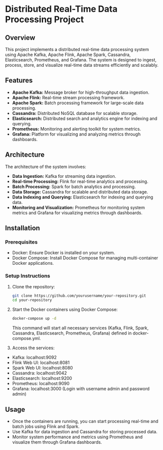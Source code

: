 # Distributed Real-Time Data Processing Project

## Overview
This project implements a distributed real-time data processing system using Apache Kafka, Apache Flink, Apache Spark, Cassandra, Elasticsearch, Prometheus, and Grafana. The system is designed to ingest, process, store, and visualize real-time data streams efficiently and scalably.

## Features
- **Apache Kafka:** Message broker for high-throughput data ingestion.
- **Apache Flink:** Real-time stream processing framework.
- **Apache Spark:** Batch processing framework for large-scale data processing.
- **Cassandra:** Distributed NoSQL database for scalable storage.
- **Elasticsearch:** Distributed search and analytics engine for indexing and querying.
- **Prometheus:** Monitoring and alerting toolkit for system metrics.
- **Grafana:** Platform for visualizing and analyzing metrics through dashboards.

## Architecture
The architecture of the system involves:
- **Data Ingestion:** Kafka for streaming data ingestion.
- **Real-time Processing:** Flink for real-time analytics and processing.
- **Batch Processing:** Spark for batch analytics and processing.
- **Data Storage:** Cassandra for scalable and distributed data storage.
- **Data Indexing and Querying:** Elasticsearch for indexing and querying data.
- **Monitoring and Visualization:** Prometheus for monitoring system metrics and Grafana for visualizing metrics through dashboards.

## Installation
### Prerequisites
- Docker: Ensure Docker is installed on your system.
- Docker Compose: Install Docker Compose for managing multi-container Docker applications.

### Setup Instructions
1. Clone the repository:
   ```bash
   git clone https://github.com/yourusername/your-repository.git
   cd your-repository
2. Start the Docker containers using Docker Compose:
   ```bash
   docker-compose up -d
   ```
   This command will start all necessary services (Kafka, Flink, Spark, Cassandra, Elasticsearch, Prometheus, Grafana) defined in docker-compose.yml.

3. Access the services:

- Kafka: localhost:9092
- Flink Web UI: localhost:8081
- Spark Web UI: localhost:8080
- Cassandra: localhost:9042
- Elasticsearch: localhost:9200
- Prometheus: localhost:9090
- Grafana: localhost:3000 (Login with username admin and password admin)

## Usage

- Once the containers are running, you can start processing real-time and batch jobs using Flink and Spark.
- Use Kafka for data ingestion and Cassandra for storing processed data.
- Monitor system performance and metrics using Prometheus and visualize them through Grafana dashboards.
